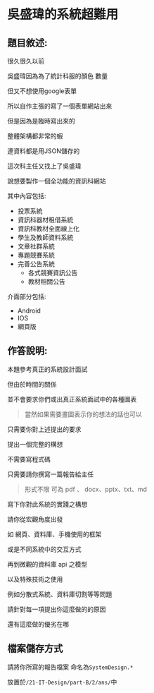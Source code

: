 # 吳盛瑋的系統超難用
## 題目敘述:

很久很久以前

吳盛瑋因為為了統計科服的顏色 數量

但又不想使用google表單

所以自作主張的寫了一個表單網站出來

但是因為是臨時寫出來的

整體架構都非常的蝦

連資料都是用JSON儲存的

這次科主任又找上了吳盛瑋

說想要製作一個全功能的資訊科網站

其中內容包括:
- 投票系統
- 資訊科器材租借系統
- 資訊科教材全面線上化
- 學生及教師資料系統
- 文章社群系統
- 專題競賽系統
- 完善公告系統
	- 各式競賽資訊公告
	- 教材相關公告

介面部分包括:
- Android
- IOS
- 網頁版


## 作答說明:

本題參考真正的系統設計面試

但由於時間的關係

並不會要求你們或出真正系統面試中的各種圖表

> 當然如果需要畫圖表示你的想法的話也可以

只需要你對上述提出的要求

提出一個完整的構想

不需要寫程式碼

只需要請你撰寫一篇報告給主任

> 形式不限 可為 pdf 、 docx、pptx、txt、md

寫下你對此系統的實踐之構想

請你從宏觀角度出發

如 網頁、資料庫、手機使用的框架

或是不同系統中的交互方式

再到微觀的資料庫 api 之模型

以及特殊技術之使用

例如分散式系統、資料庫切割等等問題

請針對每一項提出你這麼做的的原因

還有這麼做的優劣在哪


## 檔案儲存方式

請將你所寫的報告檔案 命名為`SystemDesign.*`

放置於`/21-IT-Design/part-B/2/ans/`中






